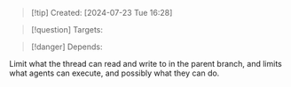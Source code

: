 
>[!tip] Created: [2024-07-23 Tue 16:28]

>[!question] Targets: 

>[!danger] Depends: 

Limit what the thread can read and write to in the parent branch, and limits what agents can execute, and possibly what they can do.